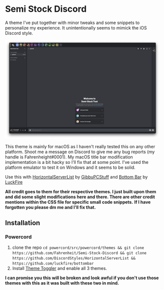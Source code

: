 # Semi Stock Discord
A theme I've put together with minor tweaks and some snippets to personalize my experience. It unintentionally seems to mimick the iOS Discord style.
 
![](https://raw.githubusercontent.com/Fahrenheit/Semi-Stock-Discord/main/Preview%201.png)

This theme is mainly for macOS as I haven't really tested this on any other platform. Shoot me a message on Discord to give me any bug reports (my handle is Fahrenheight#0001). My macOS title bar modification implementation is a bit hacky so I'll fix that at some point. I've used the platform emulator to test it on Windows and it seems to be solid.

Use this with [HorizontalServerList](https://github.com/DiscordStyles/HorizontalServerList) by [GibbuPCStuff](https://github.com/GibbuPCStuff/) and [Bottom Bar](https://github.com/luckfire/bottombar) by [LuckFire](https://github.com/luckfire/) 

**All credit goes to them for their respective themes. I just built upon them and did some slight modifications here and there. There are other credit mentions within the CSS file for specific small code snippets.**
**If I have forgotten you please dm me and I'll fix that.**

## Installation

### Powercord

1. clone the repo `cd powercord/src/powercord/themes && git clone https://github.com/Fahrenheit/Semi-Stock-Discord && git clone https://github.com/DiscordStyles/HorizontalServerList && https://github.com/luckfire/bottombar` 
2. Install [Theme Toggler](https://github.com/redstonekasi/theme-toggler) and enable all 3 themes.

**I can promise you this will be broken and look awful if you don't use those themes with this as it was built with these two in mind.**